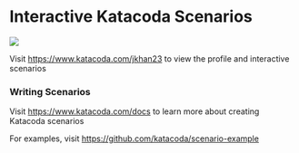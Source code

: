 # Interactive Katacoda Scenarios

[![](http://shields.katacoda.com/katacoda/jkhan23/count.svg)](https://www.katacoda.com/jkhan23 "Get your profile on Katacoda.com")

Visit https://www.katacoda.com/jkhan23 to view the profile and interactive scenarios

### Writing Scenarios
Visit https://www.katacoda.com/docs to learn more about creating Katacoda scenarios

For examples, visit https://github.com/katacoda/scenario-example
